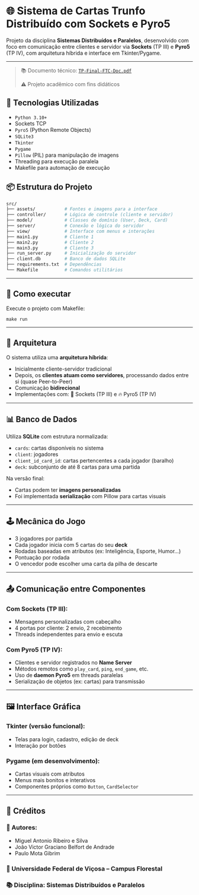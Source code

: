 
# 🌐 Sistema de Cartas Trunfo Distribuído com Sockets e Pyro5

Projeto da disciplina **Sistemas Distribuídos e Paralelos**, desenvolvido com foco em comunicação entre clientes e servidor via **Sockets** (TP III) e **Pyro5** (TP IV), com arquitetura híbrida e interface em Tkinter/Pygame.

---

> 📚 Documento técnico: [`TP-Final-FTC-Doc.pdf`](TP-Final-FTC-Doc.pdf)
> 
> ⚠️ Projeto acadêmico com fins didáticos

## 🧠 Tecnologias Utilizadas

- `Python 3.10+`
- Sockets TCP
- `Pyro5` (Python Remote Objects)
- `SQLite3`
- `Tkinter`
- `Pygame`
- `Pillow` (PIL) para manipulação de imagens
- Threading para execução paralela
- Makefile para automação de execução

## 📦 Estrutura do Projeto

```bash
src/  
├── assets/           # Fontes e imagens para a interface  
├── controller/       # Lógica de controle (cliente e servidor)  
├── model/            # Classes de domínio (User, Deck, Card)  
├── server/           # Conexão e lógica do servidor  
├── view/             # Interface com menus e interações  
├── main1.py          # Cliente 1  
├── main2.py          # Cliente 2  
├── main3.py          # Cliente 3  
├── run_server.py     # Inicialização do servidor  
├── client.db         # Banco de dados SQLite  
├── requirements.txt  # Dependências  
└── Makefile          # Comandos utilitários  
```
---

## 🔧 Como executar

Execute o projeto com Makefile:

```
make run
```
---

## 🧱 Arquitetura

O sistema utiliza uma **arquitetura híbrida**:

- Inicialmente cliente-servidor tradicional  
- Depois, os **clientes atuam como servidores**, processando dados entre si (quase Peer-to-Peer)  
- Comunicação **bidirecional**  
- Implementações com:  🔌 Sockets (TP III) e 🔥 Pyro5 (TP IV)  

---

## 📊 Banco de Dados

Utiliza **SQLite** com estrutura normalizada:

- `cards`: cartas disponíveis no sistema  
- `client`: jogadores  
- `client_id_card_id`: cartas pertencentes a cada jogador (baralho)  
- `deck`: subconjunto de até 8 cartas para uma partida  

Na versão final:  
- Cartas podem ter **imagens personalizadas**  
- Foi implementada **serialização** com Pillow para cartas visuais  

---

## 🕹️ Mecânica do Jogo

- 3 jogadores por partida  
- Cada jogador inicia com 5 cartas do seu **deck**  
- Rodadas baseadas em atributos (ex: Inteligência, Esporte, Humor…)  
- Pontuação por rodada  
- O vencedor pode escolher uma carta da pilha de descarte  

---

## 📤 Comunicação entre Componentes

### Com Sockets (TP III):

- Mensagens personalizadas com cabeçalho  
- 4 portas por cliente: 2 envio, 2 recebimento  
- Threads independentes para envio e escuta  

### Com Pyro5 (TP IV):

- Clientes e servidor registrados no **Name Server**  
- Métodos remotos como `play_card`, `ping`, `end_game`, etc.  
- Uso de **daemon Pyro5** em threads paralelas  
- Serialização de objetos (ex: cartas) para transmissão  

---

## 🖼️ Interface Gráfica

### Tkinter (versão funcional):

- Telas para login, cadastro, edição de deck  
- Interação por botões  

### Pygame (em desenvolvimento):

- Cartas visuais com atributos  
- Menus mais bonitos e interativos  
- Componentes próprios como `Button`, `CardSelector`  

---

## 🧾 Créditos
### 👥 Autores:

- Miguel Antonio Ribeiro e Silva
- João Victor Graciano Belfort de Andrade
- Paulo Mota Gibrim

### 🏫 Universidade Federal de Viçosa – Campus Florestal
### 📚 Disciplina: Sistemas Distribuídos e Paralelos
